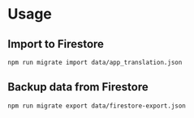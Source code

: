 # Usage

## Import to Firestore

`npm run migrate import data/app_translation.json`

## Backup data from Firestore

`npm run migrate export data/firestore-export.json`
